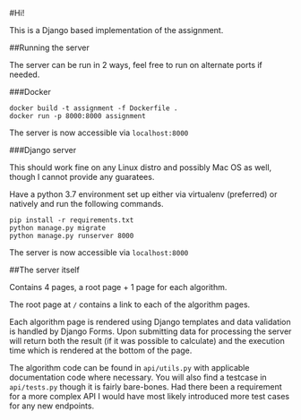 #Hi!

This is a Django based implementation of the assignment.

##Running the server

The server can be run in 2 ways, feel free to run on alternate ports if needed.

###Docker

```shell script
docker build -t assignment -f Dockerfile .
docker run -p 8000:8000 assignment
```

The server is now accessible via `localhost:8000`

###Django server

This should work fine on any Linux distro and possibly Mac OS as well, though I cannot provide any guaratees.

Have a python 3.7 environment set up either via virtualenv (preferred) or natively and run the following commands.

```shell script
pip install -r requirements.txt
python manage.py migrate
python manage.py runserver 8000
``` 

The server is now accessible via `localhost:8000`

##The server itself

Contains 4 pages, a root page + 1 page for each algorithm.

The root page at `/` contains a link to each of the algorithm pages.

Each algorithm page is rendered using Django templates and data validation is handled by Django Forms. Upon submitting data for processing the server will return both the result (if it was possible to calculate) and the execution time which is rendered at the bottom of the page.

The algorithm code can be found in `api/utils.py` with applicable documentation code where necessary. You will also find a testcase in `api/tests.py` though it is fairly bare-bones. Had there been a requirement for a more complex API I would have most likely introduced more test cases for any new endpoints.
